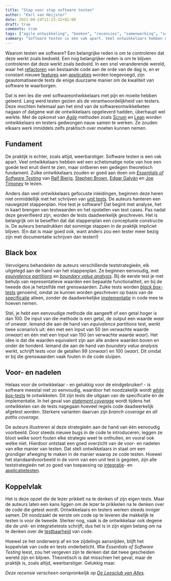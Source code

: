 ```yaml
---
title: "Stap voor stap software testen"
author: "Karl van Heijster"
date: 2021-09-24T11:23:32+02:00
draft: true
comments: true
tags: ["agile ontwikkeling", "boeken", "recensies", "samenwerking", "software ontwikkelen", "testen"]
summary: "Software testen is een vak apart. Veel ontwikkelaars hebben wel een schetsmatige notie van hoe een goede test eruit dient te zien, maar ontberen een gedegen theoretisch fundament. Zulke ontwikkelaars zouden er goed aan doen om *Essentials of Software Testing* van Ralf Bierig, Stephen Brown, Edgar Galván en Joe Timoney te lezen."
---
```


Waarom testen we software? Een belangrijke reden is om te controleren dat deze werkt zoals bedoeld. Een nog belangrijker reden is om te blijven controleren dat deze werkt zoals bedoeld. In een snel veranderende wereld, waar het [refactoren](https://nl.wikipedia.org/wiki/Refactoren) van bestaande code aan de orde van de dag is, en er constant nieuwe [features](https://en.wikipedia.org/wiki/Software_feature) aan [applicaties](https://nl.wikipedia.org/wiki/Applicatie) worden toegevoegd, zijn geautomatiseerde tests de enige duurzame manier om de kwaliteit van software te waarborgen.


Dat is een les die veel softwareontwikkelaars met pijn en moeite hebben geleerd. Lang werd testen gezien als de verantwoordelijkheid van testers. Deze mochten helemaal aan het eind van de softwareontwikkelketen nagaan of datgene wat de ontwikkelaars opgeleverd hadden, überhaupt wel werkte. Met de opkomst van [*Agile*](https://nl.wikipedia.org/wiki/Agile-softwareontwikkeling) methoden zoals [Scrum](https://nl.wikipedia.org/wiki/Scrum_(softwareontwikkelmethode)) en [Lean](https://nl.wikipedia.org/wiki/Lean-softwareontwikkeling) worden ontwikkelaars en testers gedwongen nauw samen te werken. Ze zouden elkaars werk inmiddels zelfs praktisch over moeten kunnen nemen.


## Fundament


De praktijk is echter, zoals altijd, weerbarstiger. Software testen is een vak apart. Veel ontwikkelaars hebben wel een schetsmatige notie van hoe een goede test eruit dient te zien, maar ontberen een gedegen theoretisch fundament. Zulke ontwikkelaars zouden er goed aan doen om [*Essentials of Software Testing*](https://www.cambridge.org/highereducation/books/essentials-of-software-testing/5BEA8B9CB2E001E014CE0FDD7F41F3E9#overview) van [Ralf Bierig](https://bierig.net/), [Stephen Brown](https://www.linkedin.com/in/stephen-brown-a5586a8/), [Edgar Galván](https://ie.linkedin.com/in/edgar-galvan-8661a298) en [Joe Timoney](https://www.linkedin.com/in/joe-timoney-65345a4) te lezen. 


Anders dan veel ontwikkelaars gefocuste inleidingen, beginnen deze heren niet onmiddellijk met het schrijven van [unit tests](https://nl.wikipedia.org/wiki/Unittesten). De auteurs hanteren een nauwgezet stappenplan. Hoe test je software? Dat begint met analyse, het in kaart brengen van testwaarden en het opstellen van test cases. Pas nadat deze geverifieerd zijn, worden de tests daadwerkelijk geschreven. Het is belangrijk om te beseffen dat dat stappenplan een conceptuele constructie is. De auteurs benadrukken dat sommige stappen in de praktijk impliciet blijven. (En dat is maar goed ook, want anders zou een tester meer bezig zijn met documentatie schrijven dan testen!)


## Black box


Vervolgens behandelen de auteurs verschillende teststrategieën, elk uitgelegd aan de hand van het stappenplan. Ze beginnen eenvoudig, met [*equivalence partitions*](https://en.wikipedia.org/wiki/Equivalence_partitioning) en [*boundary value analysis*](https://en.wikipedia.org/wiki/Boundary-value_analysis). Bij de eerste test je met behulp van representatieve waarden een bepaalde functionaliteit, en bij de tweede doe je hetzelfde met grenswaarden. Zulke tests worden [*black box*-tests](https://nl.wikipedia.org/wiki/Blackboxtest) genoemd, omdat ze kunnen worden geschreven op basis van de [specificatie](https://en.wikipedia.org/wiki/Software_requirements_specification) alleen, zonder de daadwerkelijke [implementatie](https://nl.wikipedia.org/wiki/Implementatie#Implementatie_van_software) in code mee te hoeven nemen.


Stel, je hebt een eenvoudige methode die aangeeft of een getal hoger is dan 100. De input van die methode is een getal, de output een waarde *waar* of *onwaar*. Iemand die aan de hand van *equivalence partitions* test, werkt twee scenario’s uit: één met een input van 50 (en verwachte waarde *onwaar*) en één met een input van 150 (en verwachte waarde *waar*). Het idee is dat die waarden equivalent zijn aan alle andere waarden boven en onder de honderd. Iemand die aan de hand van *boundary value analysis* werkt, schrijft tests voor de getallen 99 (*onwaar*) en 100 (*waar*). Dit omdat er bij die grenswaarden vaak fouten in de code sluipen.


## Voor- en nadelen


Helaas voor de ontwikkelaar - en gelukkig voor de eindgebruiker! - is software meestal niet zo eenvoudig, waardoor het noodzakelijk wordt [*white box*-tests](https://nl.wikipedia.org/wiki/Whiteboxtest) te ontwikkelen. Dit zijn tests die uitgaan van de specificatie én de implementatie. In het geval van [*statement coverage*](https://en.wikipedia.org/wiki/Code_coverage) wordt tijdens het ontwikkelen van de tests nagegaan hoeveel regels code daadwerkelijk afgetest worden. Sterkere varianten daarvan zijn *branch coverage* en *all paths coverage*.


De auteurs illustreren al deze strategieën aan de hand van één eenvoudig voorbeeld. Door steeds nieuwe bugs in de code te introduceren, leggen ze bloot welke soort fouten elke strategie weet te onthullen, en vooral ook welke niet. Hierdoor ontstaat een goed overzicht van de voor- en nadelen van elke manier van testen. Dat stelt ontwikkelaars in staat om een grondiger afweging te maken in de manier waarop ze code testen. Hoewel het standaardvoorbeeld in de vorm van een unit test is gegoten, zijn alle teststrategieën net zo goed van toepassing op [integratie](https://nl.wikipedia.org/wiki/Integratietest)- en [applicatietesten](https://nl.wikipedia.org/wiki/Systeemtest). 


## Koppelvlak


Het is deze opzet die de lezer prikkelt na te denken of zijn eigen tests. Maar de auteurs laten een kans liggen om de lezer te prikkelen na te denken over de code die getest wordt. Ontwikkelaars en testers werken steeds inniger samen. Dit noodzaakt de eerste om code op te leveren die makkelijk te testen is voor de tweede. Sterker nog, vaak is de ontwikkelaar ook degene die de unit- en integratietests schrijft, dus het is in zijn eigen belang om na te denken over de [testbaarheid](https://en.wikipedia.org/wiki/Software_testability) van code.


Hoewel ze het onderwerp af en toe zijdelings aansnijden, blijft het koppelvlak van code en tests onderbelicht. Wie *Essentials of Software Testing* leest, zou het vergeven zijn te denken dat dat twee gescheiden wereld zijn en blijven. Theoretisch is dat misschien het geval, maar de praktijk is, zoals altijd, weerbarstiger. Gelukkig maar.


*Deze recensie verscheen oorspronkelijk op [De Leesclub van Alles](https://deleesclubvanalles.nl/).*
